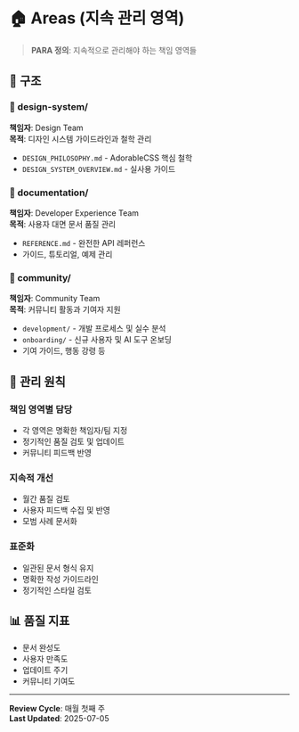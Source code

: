 # 🏠 Areas (지속 관리 영역)

> **PARA 정의**: 지속적으로 관리해야 하는 책임 영역들

## 📁 구조

### 🎨 design-system/
**책임자**: Design Team  
**목적**: 디자인 시스템 가이드라인과 철학 관리

- `DESIGN_PHILOSOPHY.md` - AdorableCSS 핵심 철학
- `DESIGN_SYSTEM_OVERVIEW.md` - 실사용 가이드

### 📖 documentation/  
**책임자**: Developer Experience Team  
**목적**: 사용자 대면 문서 품질 관리

- `REFERENCE.md` - 완전한 API 레퍼런스
- 가이드, 튜토리얼, 예제 관리

### 👥 community/
**책임자**: Community Team  
**목적**: 커뮤니티 활동과 기여자 지원

- `development/` - 개발 프로세스 및 실수 분석
- `onboarding/` - 신규 사용자 및 AI 도구 온보딩
- 기여 가이드, 행동 강령 등

## 🔄 관리 원칙

### 책임 영역별 담당
- 각 영역은 명확한 책임자/팀 지정
- 정기적인 품질 검토 및 업데이트
- 커뮤니티 피드백 반영

### 지속적 개선
- 월간 품질 검토
- 사용자 피드백 수집 및 반영
- 모범 사례 문서화

### 표준화
- 일관된 문서 형식 유지
- 명확한 작성 가이드라인
- 정기적인 스타일 검토

## 📊 품질 지표

- 문서 완성도
- 사용자 만족도
- 업데이트 주기
- 커뮤니티 기여도

---

**Review Cycle**: 매월 첫째 주  
**Last Updated**: 2025-07-05